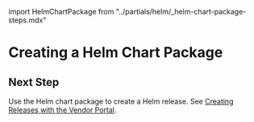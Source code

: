 import HelmChartPackage from "../partials/helm/_helm-chart-package-steps.mdx"

# Creating a Helm Chart Package

<HelmChartPackage/>

## Next Step

Use the Helm chart package to create a Helm release. See [Creating Releases with the Vendor Portal](releases-creating-releases).